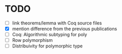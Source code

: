 # TODO #

- [ ] link theorems/lemma with Coq source files
- [x] mention difference from the previous publications
- [ ] Coq: Algorithmic subtyping for poly
- [ ] Row polymorphism 
- [ ] Distribuivity for polymorphic type 
